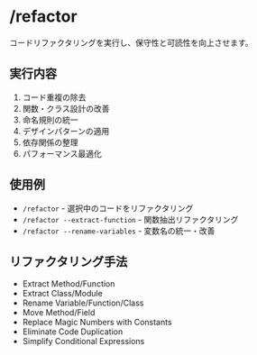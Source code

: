 # /refactor

コードリファクタリングを実行し、保守性と可読性を向上させます。

## 実行内容
1. コード重複の除去
2. 関数・クラス設計の改善
3. 命名規則の統一
4. デザインパターンの適用
5. 依存関係の整理
6. パフォーマンス最適化

## 使用例
- `/refactor` - 選択中のコードをリファクタリング
- `/refactor --extract-function` - 関数抽出リファクタリング
- `/refactor --rename-variables` - 変数名の統一・改善

## リファクタリング手法
- Extract Method/Function
- Extract Class/Module
- Rename Variable/Function/Class
- Move Method/Field
- Replace Magic Numbers with Constants
- Eliminate Code Duplication
- Simplify Conditional Expressions